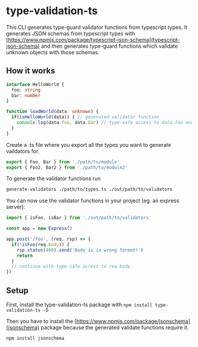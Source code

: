 # type-validation-ts
This CLI generates type-guard validator functions from typescript types. It generates JSON schemas from typescript types with [https://www.npmjs.com/package/typescript-json-schema](typescript-json-schema) and then generates type-guard functions which validate unknown objects with those schemas.

## How it works

```typescript
interface HelloWorld {
  foo: string
  bar: number
}

function loadWorld(data: unknown) {
  if(isHelloWorld(data)) { // generated validator function
    console.log(data.foo, data.bar) // type-safe access to data.foo and data.bar
  }
}
```

Create a .ts file where you export all the types you want to generate vaildators for.

```typescript
export { Foo, Bar } from './path/to/module'
export { Foo2, Bar2 } from './path/to/module2'
```

To generate the validator functions run

```bash
generate-validators ./path/to/types.ts ./out/path/to/validators
```

You can now use the validator functions in your project (eg. an express server):

```typescript
import { isFoo, isBar } from './out/path/to/validators'

const app = new Express()

app.post('/foo', (req, rsp) => {
  if(!isFoo(req.body)) {
    rsp.status(400).send('Body is in wrong format!')
    return
  }
  // continue with type-safe access to req.body
})
```

## Setup

First, install the type-validation-ts package with `npm install type-validation-ts -D`

Then you have to install the [https://www.npmjs.com/package/jsonschema](jsonschema) package because the generated validate functions require it.

```bash
npm install jsonschema
```